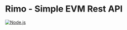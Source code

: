 # Rimo - Simple EVM Rest API 

[![Node.js](https://www.google.com/imgres?imgurl=https%3A%2F%2Fcdn.pixabay.com%2Fphoto%2F2015%2F04%2F23%2F17%2F41%2Fnode-js-736399_1280.png&imgrefurl=https%3A%2F%2Fpixabay.com%2Fid%2Fvectors%2Fsimpul-js-logo-nodejs-javascript-736399%2F&tbnid=r5EhgqIRuW2UbM&vet=1&docid=tgJ_Tb6lipr8cM&w=1280&h=640&source=sh%2Fx%2Fim)](https://nodejs.org/en/)
